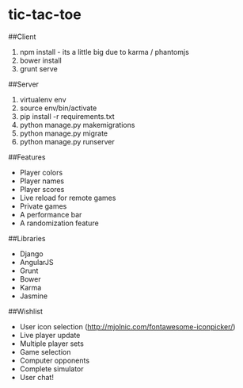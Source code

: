 # tic-tac-toe
##Client
1. npm install - its a little big due to karma / phantomjs
2. bower install
3. grunt serve

##Server
1. virtualenv env
2. source env/bin/activate
3. pip install -r requirements.txt
4. python manage.py makemigrations
5. python manage.py migrate
6. python manage.py runserver

##Features
* Player colors
* Player names
* Player scores
* Live reload for remote games
* Private games
* A performance bar
* A randomization feature

##Libraries
* Django
* AngularJS
* Grunt
* Bower
* Karma
* Jasmine

##Wishlist
* User icon selection (http://mjolnic.com/fontawesome-iconpicker/)
* Live player update
* Multiple player sets
* Game selection
* Computer opponents
* Complete simulator
* User chat!

